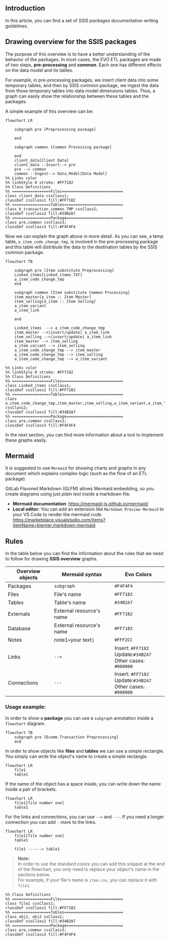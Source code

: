 
## Introduction

In this article, you can find a set of *SSIS packages* documentation writing guidelines.  

## Drawing overview for the SSIS packages
The purpose of this overview is to have a better understanding of the behavior of the packages.
In most cases, the EVO ETL packages are made of two steps, **pre-processing** and **common**. Each one has different effects on the data model and its tables.

For example, in pre-processing packages, we insert client data into some temporary tables, and then by SSIS common package, we ingest the data from those temporary tables into data model dimensions tables. Thus, a graph can easily show the relationship between these tables and the packages.

A simple example of this overview can be:
```mermaid
flowchart LR

    subgraph pre [Preprocessing package]
   
    end

    subgraph common [Common Processing package]
      
    end
    client_data[Client Data]
    client_data --Insert--> pre
    pre --> common
    common --Ingest--> Data_Model[Data Model]
%% Links color
%% linkStyle 0 stroke: #FF7182
%% Class Definitions
%% =================Files===========================
class client_data cssClass1;
classDef cssClass1 fill:#FF7182 
%% =================Tables==========================
class b_transaction_common_TMP cssClass2;
classDef cssClass2 fill:#34B2A7
%% =================Package=========================
class pre,common cssClass3;
classDef cssClass3 fill:#F4F4F4 
```
Now we can explain the graph above in more detail. As you can see, a temp table, `a_item_code_change_tmp`, is involved in the pre-processing package and this table will distribute the data to the destination tables by the SSIS common package.


```mermaid
flowchart TB

    subgraph pre [Item substitute Preprocessing]
    Linked_items[Linked_items.TXT]  
    a_item_code_change_tmp  
    end

    subgraph common [Item substitute Common Processing]
    item_master[a_item :: Item Master] 
    item_selling[a_item :: Item Selling]
    a_item_variant 
    a_item_link 
    
    end 

    Linked_items  --> a_item_code_change_tmp
    item_master -->|insert/update| a_item_link
    item_selling -->|insert/update| a_item_link
    item_master --> item_selling
    a_item_variant --> item_selling
    a_item_code_change_tmp --> item_master
    a_item_code_change_tmp --> item_selling
    a_item_code_change_tmp --> a_item_variant

%% Links color
%% linkStyle 0 stroke: #FF7182
%% Class Definitions
%% =================Files===========================
class Linked_items cssClass1;
classDef cssClass1 fill:#FF7182 
%% =================Tables==========================
class a_item_code_change_tmp,item_master,item_selling,a_item_variant,a_item_link cssClass2;
classDef cssClass2 fill:#34B2A7
%% =================Package=========================
class pre,common cssClass3;
classDef cssClass3 fill:#F4F4F4 
```

In the next section, you can find more information about a tool to implement these graphs easily.


## Mermaid

It is suggested to use `Mermaid` for showing charts and graphs in any document which explains complex logic (such as the flow of an ETL package).  

GitLab Flavored Markdown (GLFM) allows Mermaid embedding, so you create diagrams using just *plain text* inside a markdown file.  

- **Mermaid documentation**: https://mermaid-js.github.io/mermaid/
- **Local editor**: You can add an extension like `Markdown Preview Mermaid` to your VS Code to render the mermaid code. https://marketplace.visualstudio.com/items?itemName=bierner.markdown-mermaid

## Rules

In the table below you can find the information about the rules that we need to follow for drawing **SSIS overview** graphs.


|Overview objects     |Mermaid syntax	|Evo Colors |
|---	    |---	                    |---	    |
|Packages   |`subgraph`                 |`#F4F4F4`  |
|Files 	    |File's name   	            |`#FF7182`  |
|Tables	    |Table's name   	        |`#34B2A7`  |
|Externals  |External resource's name   |`#FF7182`  |
|Database   |External resource's name   |`#FF7182`  |
|Notes      |note1`>`your text`]`       |`#FFF2CC`  |
|Links      |`-->`                      |Insert: `#FF7182` <br> Update:`#34B2A7` <br> Other cases: `#000000`|
|Connections|`---`                      |Insert: `#FF7182` <br> Update:`#34B2A7` <br> Other cases: `#000000`|
 
### Usage example:
In order to show a **package** you can use a `subgraph` annotation inside a `flowchart` diagram.
```
flowchart TB
    subgraph pre [Ecomm Transaction Preprocessing]
    end
```
In order to show objects like **files** and **tables** we can use a simple rectangle. You simply can write the object's name to create a simple rectangle.
```
flowchart LR
    file1
    table1
```
If the name of the object has a space inside, you can write down the name inside a pair of brackets.
```
flowchart LR
    file1[file number one]
    table1
```
For the links and connections, you can use `-->` and `---`. If you need a longer connection you can add `-` more to the links.
```
flowchart LR
    file1[file number one]
    table1
    
    file1 ------> table1
``` 

> **Note:**  
> In order to use the standard colors you can add this snippet at the end of the flowchart, you only need to replace your object's name in the sections below.  
For example, if your file's name is `item.csv`, you can replace it with `file1`.

```text
%% Class Definitions
%% =================Files===========================
class file1 cssClass1;
classDef cssClass1 fill:#FF7182 
%% =================Tables==========================
class obj1, obj2 ssClass2;
classDef cssClass2 fill:#34B2A7   
%% =================Package=========================
class pre,common cssClass3;
classDef cssClass3 fill:#F4F4F4   
```
